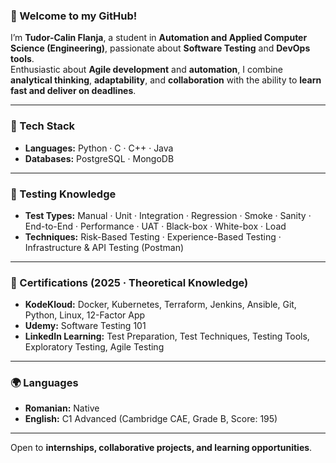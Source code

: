### 👋 Welcome to my GitHub!

I’m **Tudor-Calin Flanja**, a student in **Automation and Applied Computer Science (Engineering)**, passionate about **Software Testing** and **DevOps tools**.  
Enthusiastic about **Agile development** and **automation**, I combine **analytical thinking**, **adaptability**, and **collaboration** with the ability to **learn fast and deliver on deadlines**.

---

### 🔧 Tech Stack

- **Languages:** Python · C · C++ · Java  
- **Databases:** PostgreSQL · MongoDB  

---

### 🧪 Testing Knowledge

- **Test Types:** Manual · Unit · Integration · Regression · Smoke · Sanity · End-to-End · Performance · UAT · Black-box · White-box · Load
- **Techniques:** Risk-Based Testing · Experience-Based Testing · Infrastructure & API Testing (Postman)   

---

### 📜 Certifications (2025 · Theoretical Knowledge)

- **KodeKloud:** Docker, Kubernetes, Terraform, Jenkins, Ansible, Git, Python, Linux, 12-Factor App  
- **Udemy:** Software Testing 101  
- **LinkedIn Learning:** Test Preparation, Test Techniques, Testing Tools, Exploratory Testing, Agile Testing
  
---

### 🌍 Languages

- **Romanian:** Native  
- **English:** C1 Advanced (Cambridge CAE, Grade B, Score: 195)

---

Open to **internships, collaborative projects, and learning opportunities**.
